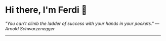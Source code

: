 <h1>Hi there, I'm Ferdi 👋</h1>

<p><em>
  "You can't climb the ladder of success with your hands in your pockets." — Arnold Schwarzenegger
</em></p>

---
